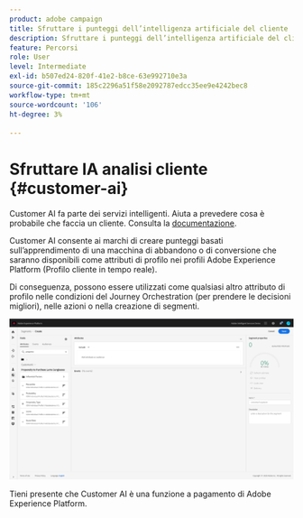 ```yaml
---
product: adobe campaign
title: Sfruttare i punteggi dell’intelligenza artificiale del cliente
description: Sfruttare i punteggi dell’intelligenza artificiale del cliente
feature: Percorsi
role: User
level: Intermediate
exl-id: b507ed24-820f-41e2-b8ce-63e992710e3a
source-git-commit: 185c2296a51f58e2092787edcc35ee9e4242bec8
workflow-type: tm+mt
source-wordcount: '106'
ht-degree: 3%

---
```


# Sfruttare IA analisi cliente {#customer-ai}

Customer AI fa parte dei servizi intelligenti. Aiuta a prevedere cosa è probabile che faccia un cliente. Consulta la [documentazione](https://experienceleague.adobe.com/docs/experience-platform/intelligent-services/customer-ai/overview.html).

Customer AI consente ai marchi di creare punteggi basati sull’apprendimento di una macchina di abbandono o di conversione che saranno disponibili come attributi di profilo nei profili Adobe Experience Platform (Profilo cliente in tempo reale).

Di conseguenza, possono essere utilizzati come qualsiasi altro attributo di profilo nelle condizioni del Journey Orchestration (per prendere le decisioni migliori), nelle azioni o nella creazione di segmenti.

![](../assets/customer-ai.png)

Tieni presente che Customer AI è una funzione a pagamento di Adobe Experience Platform.
